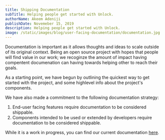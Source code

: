 ```yaml
---
title: Shipping Documentation
subTitle: Helping people get started with Unlock. 
authorName: Akeem Adeniji
publishDate: Novemeber 15, 2019
description: Helping people get started with Unlock.
image: /static/images/blog/user-facing-documentation/documentation.jpg
---
```

Documentation is important as it allows thoughts and ideas to scale outside of its original context. 
Being an open source project with hopes that people will find value in our work; we recoginze the amount of impact having compentent documenation can having towards helping other to reach their goals.

As a starting point, we have begun by outlining the quickest way to get started with the project, and some highlevel info about the project's components. 

We have also made a commitment to the following documentation strategy:

1. End-user facing features require documentation to be considered shippable. 
2. Components intended to be used or extended by developers require documentation to be considered shippable.

While it is a work in progress, you can find our current documentation [here](https://docs.unlock-protocol.com).
